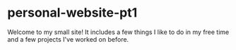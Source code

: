 # personal-website-pt1
Welcome to my small site! It includes a few things I like to do in my free time and a few projects I've worked on before.
